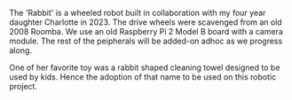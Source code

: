 The 'Rabbit' is a wheeled robot built in collaboration with my four year
daughter Charlotte in 2023. The drive wheels were scavenged from an old 2008
Roomba. We use an old Raspberry Pi 2 Model B board with a camera module. The
rest of the peipherals will be added-on adhoc as we progress along.

One of her favorite toy was a rabbit shaped cleaning towel designed to be used
by kids. Hence the adoption of that name to be used on this robotic project.

